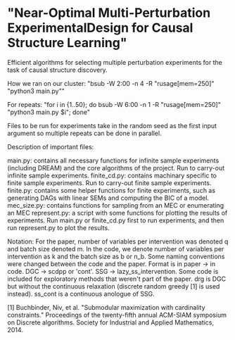 # "Near-Optimal Multi-Perturbation ExperimentalDesign for Causal Structure Learning"
Efficient algorithms for selecting multiple perturbation experiments for the task of causal structure discovery.

How we ran on our cluster:
"bsub -W 2:00 -n 4 -R "rusage[mem=250]" "python3 main.py""

For repeats:
"for i in {1..50}; do bsub -W 6:00 -n 1 -R "rusage[mem=250]" "python3 main.py $i"; done"

Files to be run for experiments take in the random seed as the first input argument so multiple repeats can be done in parallel. 

Description of important files:

main.py: contains all necessary functions for infinite sample experiments (including DREAM) and the 
    core algorithms of the project. Run to carry-out infinite sample experiments. 
finite_cd.py: contains machinary specific to finite sample experiments. Run to carry-out finite sample experiments.
finite.py: contains some helper functions for finite experiments, such as generating DAGs with linear SEMs and computing the BIC of a model.
mec_size.py: contains functions for sampling from an MEC or enumerating an MEC
represent.py: a script with some functions for plotting the results of experiments. Run main.py or finite_cd.py first to run experiments, and then run represent.py to plot the results. 

Notation:
For the paper, number of variables per intervention was denoted q and batch size denoted m. In the code, we denote number of variables per intervention as k and the batch size as b or n_b. Some naming conventions were changed between the code and the paper. Format is in paper -> in code. DGC -> scdpp or 'cont'.  SSG -> lazy_ss_intervention. Some code is included for exploratory methods that weren't part of the paper. drg is DGC but without the continuous relaxation (discrete random greedy [1] is used instead). ss_cont is a continuous anologue of SSG. 


[1] Buchbinder, Niv, et al. "Submodular maximization with cardinality constraints." Proceedings of the twenty-fifth annual ACM-SIAM symposium on Discrete algorithms. Society for Industrial and Applied Mathematics, 2014.
